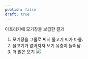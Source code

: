 ```yaml
---
publish: false
draft: true
---
```

아프리카에 모기장을 보급한 결과
1. 모기장을 그물로 써서 물고기 씨가 마름.
2. 물고기가 없어지자 모기 유충이 늘어남.
3. 더 많은 모기
![](https://twitter.com/King_James_Kim/status/1806440302825345320)
